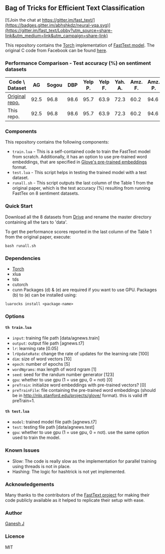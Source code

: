## Bag of Tricks for Efficient Text Classification

[![Join the chat at https://gitter.im/fast_text/](https://badges.gitter.im/abhshkdz/neural-vqa.svg)](https://gitter.im/fast_text/Lobby?utm_source=share-link&utm_medium=link&utm_campaign=share-link)

This repository contains the [Torch](http://torch.ch/) implementation of [FastText model](https://arxiv.org/abs/1607.01759). The original C code from Facebook can be found [here](https://github.com/facebookresearch/fastText).

### Performance Comparison - Test accuracy (%) on sentiment datasets
| Code \ Dataset | AG | Sogou | DBP | Yelp P. | Yelp F. | Yah. A. | Amz. F. | Amz. P. |
|---|---|---|---|---|---|---|---|---|
|[Original repo.](https://github.com/facebookresearch/fastText)|92.5|96.8|98.6|95.7|63.9|72.3|60.2|94.6|
|This repo.|92.5|96.8|98.6|95.7|63.9|72.3|60.2|94.6|

### Components
This repository contains the following components:
* `train.lua` - This is a self-contained code to train the FastText model from scratch. Additionally, it has an option to use pre-trained word embeddings, that are specified in [Glove's pre-trained embeddings](http://nlp.stanford.edu/projects/glove/) format.
* `test.lua` - This script helps in testing the trained model with a test dataset.
* `runall.sh` - This script outputs the last column of the Table 1 from the original paper, which is the test accuracy (%) resulting from running FastTex on 8 sentiment datasets.

### Quick Start
Download all the 8 datasets from [Drive](http://goo.gl/JyCnZq) and rename the master directory containing all the tars to 'data'.

To get the performance scores reported in the last column of the Table 1 from the original paper, execute:
```
bash runall.sh
```

### Dependencies
* [Torch](http://torch.ch/)
* xlua
* tds
* cutorch
* cunn
Packages (d) & (e) are required if you want to use GPU.
Packages (b) to (e) can be installed using:
```
luarocks install <package-name>
```

### Options

#### `th train.lua`
* `input`: training file path [data/agnews.train]
* `output`: output file path [agnews.t7]
* `lr`: learning rate [0.05]
* `lrUpdateRate`: change the rate of updates for the learning rate [100]
* `dim`: size of word vectors [10]
* `epoch`: number of epochs [5]
* `wordNgrams`: max length of word ngram [1]
* `seed`: seed for the randum number generator [123]
* `gpu`: whether to use gpu (1 = use gpu, 0 = not) [0]
* `preTrain`: initialize word embeddings with pre-trained vectors? [0]
* `preTrainFile`: file containing the pre-trained word embeddings (should be in http://nlp.stanford.edu/projects/glove/ format). this is valid iff preTrain=1.

#### `th test.lua`
* `model`: trained model file path [agnews.t7]
* `test`: testing file path [data/agnews.test]
* `gpu`: whether to use gpu (1 = use gpu, 0 = not). use the same option used to train the model.

### Known Issues
* Slow: The code is really slow as the implementation for parallel training using threads is not in place.
* Hashing: The logic for hashtrick is not yet implemented.

### Acknowledgements
Many thanks to the contributors of the [FastText project](https://github.com/facebookresearch/fastText) for making their code publicly available as it helped to replicate their setup with ease.

### Author
[Ganesh J](https://researchweb.iiit.ac.in/~ganesh.j/)

### Licence
MIT